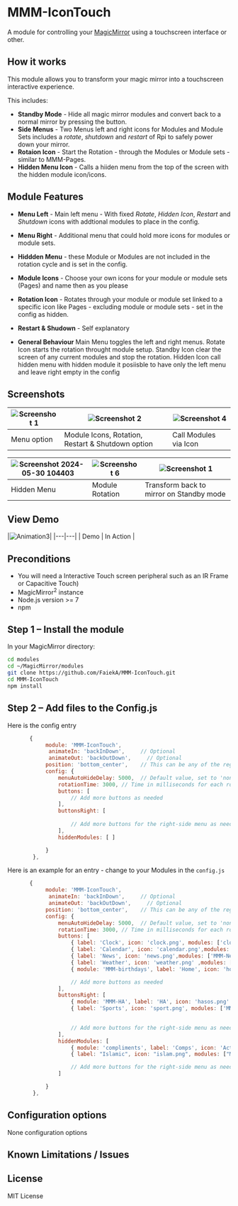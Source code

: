 # MMM-IconTouch

A module for controlling your [MagicMirror](https://github.com/MichMich/MagicMirror) using a
touchscreen interface or other.

## How it works

This module allows you to transform your magic mirror into a touchscreen interactive experience.

This includes:

* **Standby Mode** - Hide all magic mirror modules and convert back to a normal mirror by pressing the  button.
* **Side Menus** - Two Menus left and right icons for Modules and Module Sets includes a _rotate_, _shutdown_ and _restart_ of Rpi to safely power down your mirror.
* **Rotaion Icon** - Start the Rotation - through the Modules or Module sets - similar to MMM-Pages.
* **Hidden Menu Icon** - Calls a hiiden menu from the top of the screen with the hidden module icon/icons.
  
## Module Features
* **Menu Left** - Main left menu - With fixed _Rotate_, _Hidden Icon_, _Restart_ and _Shutdown_ icons with addtional modules to place in the config.
* **Menu Right** - Additional menu that could hold more icons for modules or module sets.
* **Hiddden Menu** - these Module or Modules are not included in the rotation cycle and is set in the config.
* **Module Icons** - Choose your own icons for your module or module sets (Pages) and name then as you please
* **Rotation Icon** - Rotates through your module or module set linked to a specific icon like Pages - excluding module or module sets  -  set in the config as hidden.
* **Restart & Shudown** - Self explanatory
  
* **General Behaviour**
  Main Menu toggles the left and right menus.
  Rotate Icon starts the rotation throught module setup.
  Standby Icon clear the screen of any current modules and stop the rotation.
  Hidden Icon call hidden menu with hidden module 
  it posiisble to have only the left menu and leave right empty in the config



## Screenshots

| ![Screenshot 1](https://github.com/FaiekA/MMM-IconTouch/assets/52759676/b011c57c-669c-471b-a010-6581ef6cdada) | ![Screenshot 2](https://github.com/FaiekA/MMM-IconTouch/assets/52759676/76ff50cc-d7d6-4973-b17b-0068b01f1434) | ![Screenshot 4](https://github.com/FaiekA/MMM-IconTouch/assets/52759676/5e185bcd-7d8e-499c-9963-acf9623ec85e)|
|---|---|---|
| Menu option | Module Icons, Rotation, Restart & Shutdown option | Call Modules via Icon |

| ![Screenshot 2024-05-30 104403](https://github.com/FaiekA/MMM-IconTouch/assets/52759676/dc7e81bc-b22b-428e-b406-cf44edf05d7a) | ![Screenshot 6](https://github.com/FaiekA/MMM-IconTouch/assets/52759676/effed13e-6c63-4a9f-aa6d-303008eba229) | ![Screenshot 1](https://github.com/FaiekA/MMM-IconTouch/assets/52759676/d533d060-8086-4ff1-8c05-6f58caeb4b30)|
|---|---|---|
| Hidden Menu | Module Rotation | Transform back to mirror on Standby mode |

## View Demo


|![Animation3](https://github.com/FaiekA/MMM-IconTouch/assets/52759676/7204c34c-3b97-46cf-a159-c171e049b18c)|
|---|---|
| Demo  | In Action  |
## Preconditions

* You will need a Interactive Touch screen peripheral such as an IR Frame or Capacitive Touch)
* MagicMirror<sup>2</sup> instance
* Node.js version >= 7
* npm

## Step 1 – Install the module

In your MagicMirror directory:

```bash 
cd modules
cd ~/MagicMirror/modules
git clone https://github.com/FaiekA/MMM-IconTouch.git
cd MMM-IconTouch
npm install
```

## Step 2 – Add files to the Config.js

Here is the config entry 

```javascript
	   {
	 		module: 'MMM-IconTouch', 
			 animateIn: 'backInDown',     // Optional 
			 animateOut: 'backOutDown',  	// Optional 
			position: 'bottom_center',    // This can be any of the regions. (bottom_center recommended)
			config: {
				menuAutoHideDelay: 5000,  // Default value, set to 'none' to disable
				rotationTime: 3000, // Time in milliseconds for each rotation step			
				buttons: [
					// Add more buttons as needed
				],
				buttonsRight: [
								
					// Add more buttons for the right-side menu as needed
				],
				hiddenModules: [ ]

			}
		},
```

Here is an example for an entry - change to your Modules in the `config.js`

```javascript
	   {
	 		module: 'MMM-IconTouch', 
			 animateIn: 'backInDown',     // Optional 
			 animateOut: 'backOutDown',  	// Optional 
			position: 'bottom_center',    // This can be any of the regions. (bottom_center recommended)
			config: {
				menuAutoHideDelay: 5000,  // Default value, set to 'none' to disable
				rotationTime: 3000, // Time in milliseconds for each rotation step			
				buttons: [
					{ label: 'Clock', icon: 'clock.png', modules: ['clock','calendar','weather','newsfeed'] },    // Multiple Modules entry 
					{ label: 'Calendar', icon: 'calendar.png',modules: ['MMM-CalendarExt3','MMM-CalendarExt3Agenda','MMM-CalendarExt3Journal','calendar'] },
					{ label: 'News', icon: 'news.png',modules: ['MMM-NewsAPI','newsfeed','MMM-anotherNewsFeed'] },					
					{ label: 'Weather', icon: 'weather.png' ,modules: ['MMM-OpenWeatherMapForecast','MMM-OpenWeatherMap'] },
					{ module: 'MMM-birthdays', label: 'Home', icon: 'home.png'},   // Single module entry	

					// Add more buttons as needed
				],
				buttonsRight: [
					{ module: 'MMM-HA', label: 'HA', icon: 'hasos.png' },				// Single module entry	
					{ label: 'Sports', icon: 'sport.png', modules: ['MMM-SoccerLiveScore','MMM-Rugby','MMM-Formula1'] },   // Multiple Modules entry 

									
					// Add more buttons for the right-side menu as needed
				],
				hiddenModules: [
					{ module: 'compliments', label: 'Comps', icon: 'Activa.png' },	// a hiddem module or modules that is not included in the rotation 
					{ label: "Islamic", icon: "islam.png", modules: ["MMM-RandomQuranAyah", "MMM-IPT"] },

					// Add more buttons for the right-side menu as needed		
				]

			}
		},
```

## Configuration options
None configuration options

## Known Limitations / Issues

## License
MIT License

